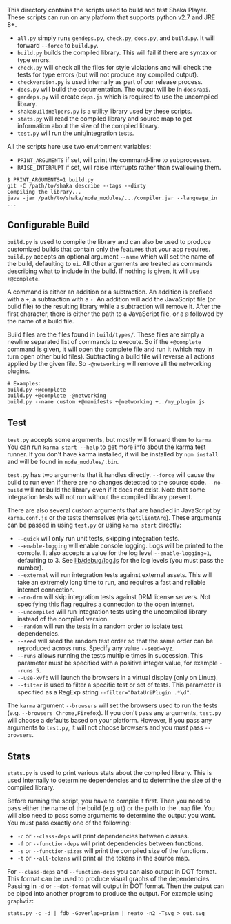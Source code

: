This directory contains the scripts used to build and test Shaka Player.  These
scripts can run on any platform that supports python v2.7 and JRE 8+.

* `all.py` simply runs `gendeps.py`, `check.py`, `docs.py`, and `build.py`.
  It will forward `--force` to `build.py`.
* `build.py` builds the compiled library.  This will fail if there are syntax
  or type errors.
* `check.py` will check all the files for style violations and will check the
  tests for type errors (but will not produce any compiled output).
* `checkversion.py` is used internally as part of our release process.
* `docs.py` will build the documentation.  The output will be in `docs/api`.
* `gendeps.py` will create `deps.js` which is required to use the uncompiled
  library.
* `shakaBuildHelpers.py` is a utility library used by these scripts.
* `stats.py` will read the compiled library and source map to get information
  about the size of the compiled library.
* `test.py` will run the unit/integration tests.

All the scripts here use two environment variables:

* `PRINT_ARGUMENTS` if set, will print the command-line to subprocesses.
* `RAISE_INTERRUPT` if set, will raise interrupts rather than swallowing them.

```shell
$ PRINT_ARGUMENTS=1 build.py
git -C /path/to/shaka describe --tags --dirty
Compiling the library...
java -jar /path/to/shaka/node_modules/.../compiler.jar --language_in ...
```

## Configurable Build

`build.py` is used to compile the library and can also be used to produce
customized builds that contain only the features that your app requires.
`build.py` accepts an optional argument `--name` which will set the name of the
build, defaulting to `ui`.  All other arguments are treated as commands
describing what to include in the build.  If nothing is given, it will use
`+@complete`.

A command is either an addition or a subtraction.  An addition is prefixed with
a `+`; a subtraction with a `-`.  An addition will add the JavaScript file (or
build file) to the resulting library while a subtraction will remove it.  After
the first character, there is either the path to a JavaScript file, or a `@`
followed by the name of a build file.

Build files are the files found in `build/types/`.  These files are simply a
newline separated list of commands to execute.  So if the `+@complete` command
is given, it will open the complete file and run it (which may in turn open
other build files).  Subtracting a build file will reverse all actions applied
by the given file.  So `-@networking` will remove all the networking plugins.

```shell
# Examples:
build.py +@complete
build.py +@complete -@networking
build.py --name custom +@manifests +@networking +../my_plugin.js
```

## Test

`test.py` accepts some arguments, but mostly will forward them to `karma`.  You
can run `karma start --help` to get more info about the karma test runner. If
you don't have karma installed, it will be installed by `npm install` and will
be found in `node_modules/.bin`.

`test.py` has two arguments that it handles directly.  `--force` will cause
the build to run even if there are no changes detected to the source code.
`--no-build` will not build the library even if it does not exist.  Note that
some integration tests will not run without the compiled library present.

There are also several custom arguments that are handled in JavaScript by
`karma.conf.js` or the tests themselves (via `getClientArg`).
These arguments can be passed in using `test.py` or using `karma start`
directly:
* `--quick` will only run unit tests, skipping integration tests.
* `--enable-logging` will enable console logging.  Logs will be printed to
  the console.  It also accepts a value for the log level `--enable-logging=1`,
  defaulting to 3.  See [lib/debug/log.js][] for the log levels (you must
  pass the number).
* `--external` will run integration tests against external assets.  This will
  take an extremely long time to run, and requires a fast and reliable internet
  connection.
* `--no-drm` will skip integration tests against DRM license servers.  Not
  specifying this flag requires a connection to the open internet.
* `--uncompiled` will run integration tests using the uncompiled library instead
  of the compiled version.
* `--random` will run the tests in a random order to isolate test dependencies.
* `--seed` will seed the random test order so that the same order can be
  reproduced across runs. Specify any value `--seed=xyz`.
* `--runs` allows running the tests multiple times in succession. This parameter
  must be specified with a positive integer value, for example `--runs 5`.
* `--use-xvfb` will launch the browsers in a virtual display (only on Linux).
* `--filter` is used to filter a specific test or set of tests.  This parameter
  is specified as a RegExp string `--filter="DataUriPlugin .*\d"`.

The `karma` argument `--browsers` will set the browsers used to run the tests
(e.g. `--browsers Chrome,Firefox`).  If you don't pass any arguments, `test.py`
will choose a defaults based on your platform.  However, if you pass any
arguments to `test.py`, it will not choose browsers and you *must* pass
`--browsers`.

[lib/debug/log.js]: https://github.com/shaka-project/shaka-player/blob/main/lib/debug/log.js

## Stats

`stats.py` is used to print various stats about the compiled library.  This is
used internally to determine dependencies and to determine the size of the
compiled library.

Before running the script, you have to compile it first.  Then you need to pass
either the name of the build (e.g. `ui`) or the path to the `.map` file.
You will also need to pass some arguments to determine the output you want.
You must pass exactly one of the following:

* `-c` or `--class-deps` will print dependencies between classes.
* `-f` or `--function-deps` will print dependencies between functions.
* `-s` or `--function-sizes` will print the compiled size of the functions.
* `-t` or `--all-tokens` will print all the tokens in the source map.

For `--class-deps` and `--function-deps` you can also output in DOT format.
This format can be used to produce visual graphs of the dependencies.  Passing
in `-d` or `--dot-format` will output in DOT format.  Then the output can be
piped into another program to produce the output.  For example using `graphviz`:

```shell
stats.py -c -d | fdb -Goverlap=prism | neato -n2 -Tsvg > out.svg
```
